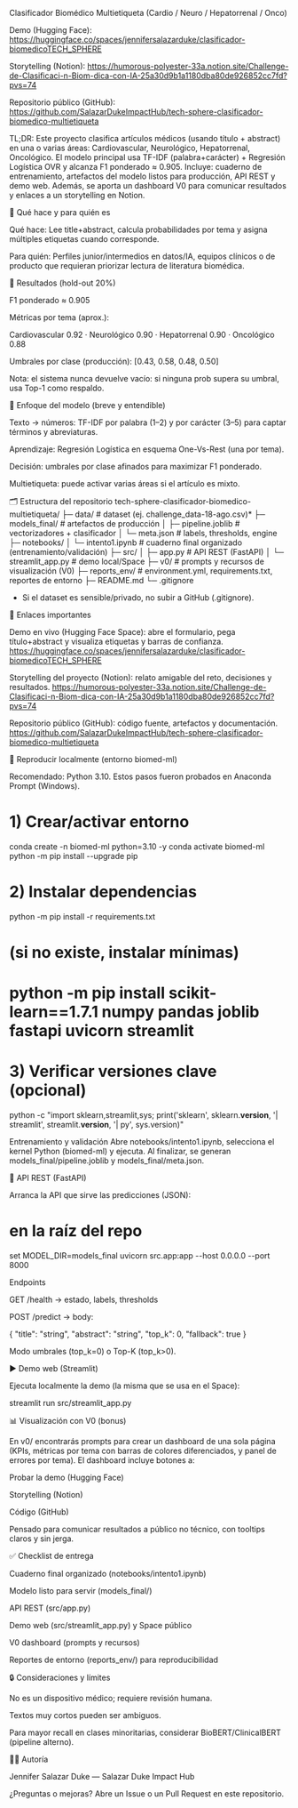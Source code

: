 Clasificador Biomédico Multietiqueta (Cardio / Neuro / Hepatorrenal / Onco)

Demo (Hugging Face): https://huggingface.co/spaces/jennifersalazarduke/clasificador-biomedicoTECH_SPHERE

Storytelling (Notion): https://humorous-polyester-33a.notion.site/Challenge-de-Clasificaci-n-Biom-dica-con-IA-25a30d9b1a1180dba80de926852cc7fd?pvs=74

Repositorio público (GitHub): https://github.com/SalazarDukeImpactHub/tech-sphere-clasificador-biomedico-multietiqueta

TL;DR: Este proyecto clasifica artículos médicos (usando título + abstract) en una o varias áreas: Cardiovascular, Neurológico, Hepatorrenal, Oncológico. El modelo principal usa TF-IDF (palabra+carácter) + Regresión Logística OVR y alcanza F1 ponderado ≈ 0.905. Incluye: cuaderno de entrenamiento, artefactos del modelo listos para producción, API REST y demo web. Además, se aporta un dashboard V0 para comunicar resultados y enlaces a un storytelling en Notion.

🌟 Qué hace y para quién es

Qué hace: Lee title+abstract, calcula probabilidades por tema y asigna múltiples etiquetas cuando corresponde.

Para quién: Perfiles junior/intermedios en datos/IA, equipos clínicos o de producto que requieran priorizar lectura de literatura biomédica.

🚀 Resultados (hold-out 20%)

F1 ponderado ≈ 0.905

Métricas por tema (aprox.):

Cardiovascular 0.92 · Neurológico 0.90 · Hepatorrenal 0.90 · Oncológico 0.88

Umbrales por clase (producción): [0.43, 0.58, 0.48, 0.50]

Nota: el sistema nunca devuelve vacío: si ninguna prob supera su umbral, usa Top-1 como respaldo.

🧠 Enfoque del modelo (breve y entendible)

Texto → números: TF-IDF por palabra (1–2) y por carácter (3–5) para captar términos y abreviaturas.

Aprendizaje: Regresión Logística en esquema One-Vs-Rest (una por tema).

Decisión: umbrales por clase afinados para maximizar F1 ponderado.

Multietiqueta: puede activar varias áreas si el artículo es mixto.

🗂️ Estructura del repositorio
tech-sphere-clasificador-biomedico-multietiqueta/
├─ data/                       # dataset (ej. challenge_data-18-ago.csv)*
├─ models_final/               # artefactos de producción
│  ├─ pipeline.joblib          # vectorizadores + clasificador
│  └─ meta.json                # labels, thresholds, engine
├─ notebooks/
│  └─ intento1.ipynb           # cuaderno final organizado (entrenamiento/validación)
├─ src/
│  ├─ app.py                   # API REST (FastAPI)
│  └─ streamlit_app.py         # demo local/Space
├─ v0/                         # prompts y recursos de visualización (V0)
├─ reports_env/                # environment.yml, requirements.txt, reportes de entorno
├─ README.md
└─ .gitignore


* Si el dataset es sensible/privado, no subir a GitHub (.gitignore).

🔗 Enlaces importantes

Demo en vivo (Hugging Face Space): abre el formulario, pega título+abstract y visualiza etiquetas y barras de confianza.
https://huggingface.co/spaces/jennifersalazarduke/clasificador-biomedicoTECH_SPHERE

Storytelling del proyecto (Notion): relato amigable del reto, decisiones y resultados.
https://humorous-polyester-33a.notion.site/Challenge-de-Clasificaci-n-Biom-dica-con-IA-25a30d9b1a1180dba80de926852cc7fd?pvs=74

Repositorio público (GitHub): código fuente, artefactos y documentación.
https://github.com/SalazarDukeImpactHub/tech-sphere-clasificador-biomedico-multietiqueta

🧪 Reproducir localmente (entorno biomed-ml)

Recomendado: Python 3.10. Estos pasos fueron probados en Anaconda Prompt (Windows).

# 1) Crear/activar entorno
conda create -n biomed-ml python=3.10 -y
conda activate biomed-ml
python -m pip install --upgrade pip

# 2) Instalar dependencias
python -m pip install -r requirements.txt
# (si no existe, instalar mínimas)
# python -m pip install scikit-learn==1.7.1 numpy pandas joblib fastapi uvicorn streamlit

# 3) Verificar versiones clave (opcional)
python -c "import sklearn,streamlit,sys; print('sklearn', sklearn.__version__, '| streamlit', streamlit.__version__, '| py', sys.version)"


Entrenamiento y validación
Abre notebooks/intento1.ipynb, selecciona el kernel Python (biomed-ml) y ejecuta.
Al finalizar, se generan models_final/pipeline.joblib y models_final/meta.json.

🔌 API REST (FastAPI)

Arranca la API que sirve las predicciones (JSON):

# en la raíz del repo
set MODEL_DIR=models_final
uvicorn src.app:app --host 0.0.0.0 --port 8000


Endpoints

GET /health → estado, labels, thresholds

POST /predict → body:

{ "title": "string", "abstract": "string", "top_k": 0, "fallback": true }


Modo umbrales (top_k=0) o Top-K (top_k>0).

▶️ Demo web (Streamlit)

Ejecuta localmente la demo (la misma que se usa en el Space):

streamlit run src/streamlit_app.py

📊 Visualización con V0 (bonus)

En v0/ encontrarás prompts para crear un dashboard de una sola página (KPIs, métricas por tema con barras de colores diferenciados, y panel de errores por tema).
El dashboard incluye botones a:

Probar la demo (Hugging Face)

Storytelling (Notion)

Código (GitHub)

Pensado para comunicar resultados a público no técnico, con tooltips claros y sin jerga.

✅ Checklist de entrega

 Cuaderno final organizado (notebooks/intento1.ipynb)

 Modelo listo para servir (models_final/)

 API REST (src/app.py)

 Demo web (src/streamlit_app.py) y Space público

 V0 dashboard (prompts y recursos)

 Reportes de entorno (reports_env/) para reproducibilidad

🔒 Consideraciones y límites

No es un dispositivo médico; requiere revisión humana.

Textos muy cortos pueden ser ambiguos.

Para mayor recall en clases minoritarias, considerar BioBERT/ClinicalBERT (pipeline alterno).

👩‍💻 Autoría

Jennifer Salazar Duke — Salazar Duke Impact Hub

¿Preguntas o mejoras? Abre un Issue o un Pull Request en este repositorio.
